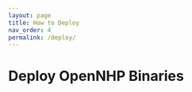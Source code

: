 ```yaml
---
layout: page
title: How to Deploy
nav_order: 4
permalink: /deploy/
---
```


# Deploy OpenNHP Binaries

